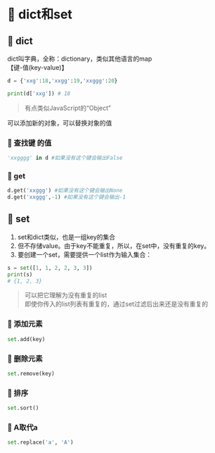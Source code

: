 # 🐍 dict和set

## 🐍 dict
dict叫字典，全称：dictionary，类似其他语言的map  
【键-值(key-value)】
```py
d = {'xxg':18,'xxgg':19,'xxggg':20}

print(d['xxg']) # 18
```
> 有点类似JavaScript的“Object”

可以添加新的对象，可以替换对象的值
### 🐍 查找键 的值
```py
'xxgggg' in d #如果没有这个键会输出False
```

### 🐍 get
```py
d.get('xxggg') #如果没有这个键会输出None
d.get('xxggg',-1) #如果没有这个键会输出-1
```


## 🐍 set
1. set和dict类似，也是一组key的集合  
2. 但不存储value。由于key不能重复，所以，在set中，没有重复的key。
3. 要创建一个set，需要提供一个list作为输入集合：
```py
s = set([1, 1, 2, 2, 3, 3])
print(s)
# {1, 2, 3}
```
> 可以把它理解为没有重复的list  
> 即使你传入的list列表有重复的，通过set过滤后出来还是没有重复的

### 🐍 添加元素
```py
set.add(key) 
```
### 🐍 删除元素
```py
set.remove(key)
```
### 🐍 排序
```py
set.sort() 
```
### 🐍 A取代a
```py
set.replace('a', 'A')
```